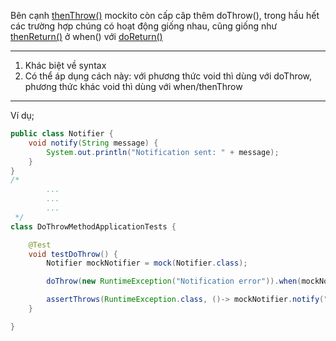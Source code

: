 Bên cạnh [thenThrow()](../4-thenThrow) mockito còn cấp câp thêm doThrow(), trong hầu hết các trường hợp chúng có hoạt động giống nhau, cũng giống như [thenReturn()](../3-when-method) ở when() với [doReturn()](../11-doReturn)
***
1. Khác biệt về syntax
2. Có thể áp dụng cách này: với phương thức void thì dùng với doThrow, phương thức khác void thì dùng với when/thenThrow
***
Ví dụ;
```java
public class Notifier {
    void notify(String message) {
        System.out.println("Notification sent: " + message);
    }
}
/*
        ...
        ...
        ...
 */
class DoThrowMethodApplicationTests {

    @Test
    void testDoThrow() {
        Notifier mockNotifier = mock(Notifier.class);

        doThrow(new RuntimeException("Notification error")).when(mockNotifier).notify("Test Message");

        assertThrows(RuntimeException.class, ()-> mockNotifier.notify("Test Message"));
    }

}
        
```